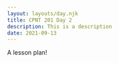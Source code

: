 ```yaml
---
layout: layouts/day.njk
title: CPNT 201 Day 2
description: This is a description
date: 2021-09-13
---
```


A lesson plan!

